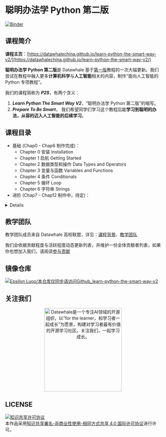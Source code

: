 # 聪明办法学 Python 第二版

[![Binder](https://mybinder.org/badge_logo.svg)](https://nbviewer.org/github/datawhalechina/learn-python-the-smart-way-v2/tree/main/slides/)

## 课程简介

**课程主页**：[https://datawhalechina.github.io/learn-python-the-smart-way-v2/](https://datawhalechina.github.io/learn-python-the-smart-way-v2/)

**聪明办法学 Python 第二版**是 Datawhale 基于[第一版](https://github.com/datawhalechina/learn-python-the-smart-way)教程的一次大幅更新。我们尝试在教程中融入更多**计算机科学**与**人工智能**相关的内容，制作“面向人工智能的 Python 专项教程”。

我们的课程简称为 ***P2S***，有两个含义：

1. ***Learn Python The Smart Way V2***，“聪明办法学 Python 第二版”的缩写。
2. ***Prepare To Be Smart***， 我们希望同学们学习这个教程后能**学习到聪明的办法，从容的迈入人工智能的后续学习**。

## 课程目录

- 基础 (Chap0 - Chap6 制作完成)：
  - Chapter 0 安装 Installation
  - Chapter 1 启航 Getting Started
  - Chapter 2 数据类型和操作 Data Types and Operators
  - Chapter 3 变量与函数 Variables and Functions
  - Chapter 4 条件 Conditionals
  - Chapter 5 循环 Loop
  - Chapter 6 字符串 Strings
- 进阶 (Chap7 - Chap12 制作中，待定)：

<details>
<ul>
    <li>Chapter 7 Lists and Tuples</li>
    <li>Chapter 8 Sets</li>
    <li>Chapter 9 Dictionaries</li>
    <li>Chapter 10 Object Oriented Programming Part 1</li>
    <li>Chapter 11 Object Oriented Programming Part 2</li>
    <li>...</li>
</details>

## 教学团队

教学团队成员来自 Datawhale 高校联盟，详见：[课程背景](https://datawhalechina.github.io/learn-python-the-smart-way-v2/Index/background/)、[教学团队](https://datawhalechina.github.io/learn-python-the-smart-way-v2/Team/team/)

我们会依据贡献程度与活跃程度动态更新列表，并维护一份全体贡献者列表，如果你也想加入我们，请阅读[参与贡献](https://datawhalechina.github.io/learn-python-the-smart-way-v2/Contribute/contribute/)

## 镜像仓库

[![Epsilon Luoo/本仓库仅同步请访问Github_learn-python-the-smart-way-v2](https://gitee.com/anine09/learn-python-the-smart-way-v2/widgets/widget_card.svg?colors=ffffff,1e252b,323d47,455059,d7deea,99a0ae)](https://gitee.com/anine09/learn-python-the-smart-way-v2)

## 关注我们

<div align=center><img src="resources/datawhale_wechat_qrcode.jpeg" width = "250" height = "270" alt="Datawhale是一个专注AI领域的开源组织，以“for the learner，和学习者一起成长”为愿景，构建对学习者最有价值的开源学习社区。关注我们，一起学习成长。"></div>

## LICENSE

<a rel="license" href="http://creativecommons.org/licenses/by-nc-sa/4.0/"><img alt="知识共享许可协议" style="border-width:0" src="https://img.shields.io/badge/license-CC%20BY--NC--SA%204.0-lightgrey" /></a><br />本作品采用<a rel="license" href="http://creativecommons.org/licenses/by-nc-sa/4.0/">知识共享署名-非商业性使用-相同方式共享 4.0 国际许可协议</a>进行许可。
